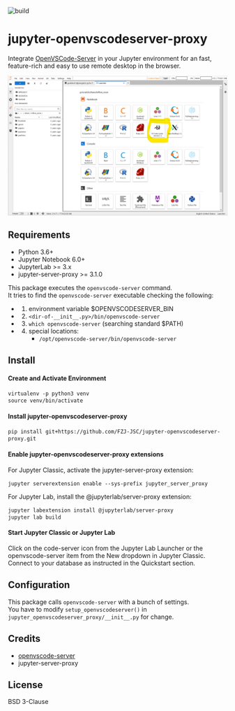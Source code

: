 ![build](https://github.com/FZJ-JSC/jupyter-openvscodeserver-proxy/workflows/build/badge.svg)

# jupyter-openvscodeserver-proxy
Integrate [OpenVSCode-Server](https://github.com/gitpod-io/openvscode-server) in your Jupyter environment for an fast, feature-rich and easy to use remote desktop in the browser.

![Jupyter-openvscodeserver-proxy example](docs/screenshot.png 'Jupyter-openvscodeserver-proxy example')

## Requirements
- Python 3.6+
- Jupyter Notebook 6.0+
- JupyterLab >= 3.x
- jupyter-server-proxy >= 3.1.0

This package executes the `openvscode-server` command.  
It tries to find the `openvscode-server` executable checking the following:  
- 1. environment variable $OPENVSCODESERVER_BIN
- 2. `<dir-of-__init__.py>/bin/openvscode-server`
- 3. `which openvscode-server` (searching standard $PATH)
- 4. special locations:
     - `/opt/openvscode-server/bin/openvscode-server`

## Install 

#### Create and Activate Environment
```
virtualenv -p python3 venv
source venv/bin/activate
```

#### Install jupyter-openvscodeserver-proxy
```
pip install git+https://github.com/FZJ-JSC/jupyter-openvscodeserver-proxy.git
```

#### Enable jupyter-openvscodeserver-proxy extensions
For Jupyter Classic, activate the jupyter-server-proxy extension:
```
jupyter serverextension enable --sys-prefix jupyter_server_proxy
```

For Jupyter Lab, install the @jupyterlab/server-proxy extension:
```
jupyter labextension install @jupyterlab/server-proxy
jupyter lab build
```

#### Start Jupyter Classic or Jupyter Lab
Click on the code-server icon from the Jupyter Lab Launcher or the openvscode-server item from the New dropdown in Jupyter Classic.  
Connect to your database as instructed in the Quickstart section.

## Configuration
This package calls `openvscode-server` with a bunch of settings.  
You have to modify `setup_openvscodeserver()` in `jupyter_openvscodeserver_proxy/__init__.py` for change.

## Credits
- [openvscode-server](https://github.com/gitpod-io/openvscode-server) 
- jupyter-server-proxy

## License
BSD 3-Clause

